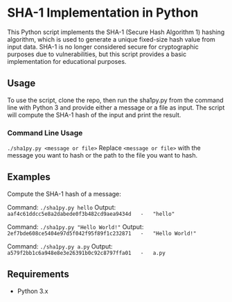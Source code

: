 # SHA-1 Implementation in Python

This Python script implements the SHA-1 (Secure Hash Algorithm 1) hashing algorithm, which is used to generate a unique fixed-size hash value from input data. SHA-1 is no longer considered secure for cryptographic purposes due to vulnerabilities, but this script provides a basic implementation for educational purposes.

## Usage

To use the script, clone the repo, then run the sha1py.py from the command line with Python 3 and provide either a message or a file as input. The script will compute the SHA-1 hash of the input and print the result.

### Command Line Usage

```./sha1py.py <message or file>```
Replace `<message or file>` with the message you want to hash or the path to the file you want to hash.

## Examples

Compute the SHA-1 hash of a message:

Command: ```./sha1py.py hello```
Output: ```aaf4c61ddcc5e8a2dabede0f3b482cd9aea9434d   -   "hello"```


Command: ```./sha1py.py "Hello World!"```
Output: ```2ef7bde608ce5404e97d5f042f95f89f1c232871   -   "Hello World!"```

Command: ```./sha1py.py a.py```
Output: ```a579f2bb1c6a948e8e3e26391b0c92c8797ffa01   -   a.py```

## Requirements

- Python 3.x